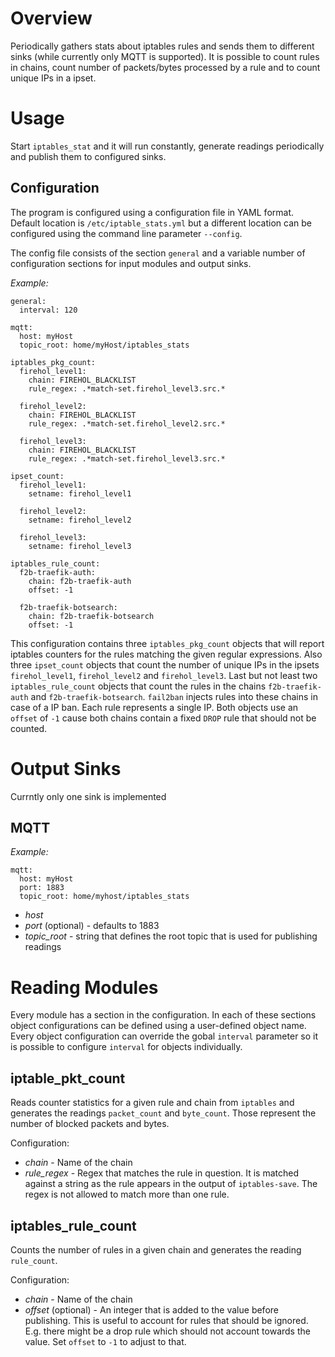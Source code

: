 # Overview

Periodically gathers stats about iptables rules and sends them to different sinks (while currently only MQTT is supported). It is possible to count rules in chains, count number of packets/bytes processed by a rule and to count unique IPs in a ipset.

# Usage
Start `iptables_stat` and it will run constantly, generate readings periodically and publish them to configured sinks.

## Configuration
The program is configured using a configuration file in YAML format. Default location is `/etc/iptable_stats.yml` but a different location can be configured using the command line parameter `--config`.

The config file consists of the section `general` and a variable number of configuration sections for input modules and output sinks.

*Example:*
```
general:
  interval: 120

mqtt:
  host: myHost
  topic_root: home/myHost/iptables_stats

iptables_pkg_count:
  firehol_level1:
    chain: FIREHOL_BLACKLIST
    rule_regex: .*match-set.firehol_level3.src.*

  firehol_level2:
    chain: FIREHOL_BLACKLIST
    rule_regex: .*match-set.firehol_level2.src.*

  firehol_level3:
    chain: FIREHOL_BLACKLIST
    rule_regex: .*match-set.firehol_level3.src.*

ipset_count:
  firehol_level1:
    setname: firehol_level1

  firehol_level2:
    setname: firehol_level2

  firehol_level3:
    setname: firehol_level3

iptables_rule_count:
  f2b-traefik-auth:
    chain: f2b-traefik-auth
    offset: -1

  f2b-traefik-botsearch:
    chain: f2b-traefik-botsearch
    offset: -1
```

This configuration contains three `iptables_pkg_count` objects that will report iptables counters for the rules matching the given regular expressions. Also three `ipset_count` objects that count the number of unique IPs in the ipsets `firehol_level1`, `firehol_level2` and `firehol_level3`.
Last but not least two `iptables_rule_count` objects that count the rules in the chains `f2b-traefik-auth` and `f2b-traefik-botsearch`. `fail2ban` injects rules into these chains in case of a IP ban. Each rule represents a single IP. Both objects use an `offset` of `-1` cause both chains contain a fixed `DROP` rule that should not be counted.

# Output Sinks
Currntly only one sink is implemented

## MQTT

*Example:*
```
mqtt:
  host: myHost
  port: 1883
  topic_root: home/myhost/iptables_stats
```

* *host*
* *port* (optional) - defaults to 1883
* *topic_root* - string that defines the root topic that is used for publishing readings

# Reading Modules
Every module has a section in the configuration. In each of these sections object configurations can be defined using a user-defined object name. Every object configuration can override the gobal `interval` parameter so it is possible to configure `interval` for objects individually.

## iptable_pkt_count
Reads counter statistics for a given rule and chain from `iptables` and generates the readings `packet_count` and `byte_count`. Those represent the number of blocked packets and bytes.

Configuration:
* *chain* - Name of the chain
* *rule_regex* - Regex that matches the rule in question. It is matched against a string as the rule appears in the output of `iptables-save`. The regex is not allowed to match more than one rule.

## iptables_rule_count
Counts the number of rules in a given chain and generates the reading `rule_count`.

Configuration:
* *chain* - Name of the chain
* *offset* (optional) - An integer that is added to the value before publishing. This is useful to account for rules that should be ignored. E.g. there might be a drop rule which should not account towards the value. Set `offset` to `-1` to adjust to that.
